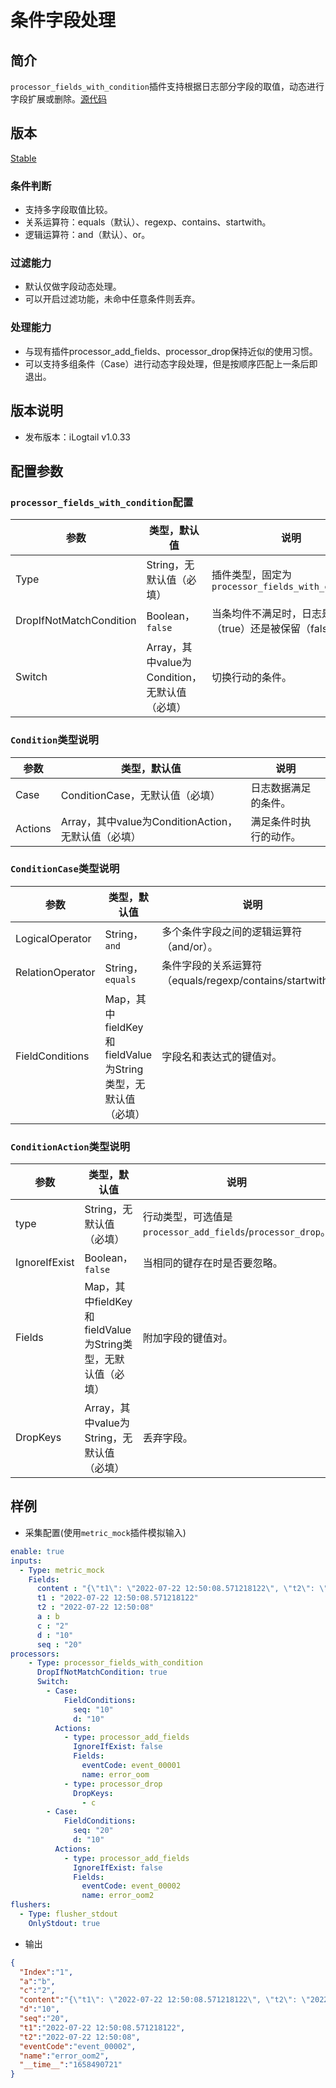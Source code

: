 # 条件字段处理

## 简介

`processor_fields_with_condition`插件支持根据日志部分字段的取值，动态进行字段扩展或删除。[源代码](https://github.com/alibaba/loongcollector/blob/main/plugins/processor/fieldswithcondition/processor_fields_with_condition.go)

## 版本

[Stable](../../stability-level.md)

### 条件判断

* 支持多字段取值比较。
* 关系运算符：equals（默认）、regexp、contains、startwith。
* 逻辑运算符：and（默认）、or。

### 过滤能力

* 默认仅做字段动态处理。
* 可以开启过滤功能，未命中任意条件则丢弃。

### 处理能力

* 与现有插件processor_add_fields、processor_drop保持近似的使用习惯。
* 可以支持多组条件（Case）进行动态字段处理，但是按顺序匹配上一条后即退出。

## 版本说明

* 发布版本：iLogtail v1.0.33

## 配置参数

### `processor_fields_with_condition`配置

| 参数 | 类型，默认值 | 说明 |
| - | - | - |
| Type    | String，无默认值（必填） | 插件类型，固定为`processor_fields_with_condition`      |
| DropIfNotMatchCondition | Boolean，`false`| 当条均件不满足时，日志是被丢弃（true）还是被保留（false）。|
| Switch | Array，其中value为Condition，无默认值（必填） | 切换行动的条件。 |

### `Condition`类型说明

| 参数 | 类型，默认值 | 说明 |
| - | - | - |
| Case | ConditionCase，无默认值（必填） | 日志数据满足的条件。|
| Actions | Array，其中value为ConditionAction，无默认值（必填） | 满足条件时执行的动作。 |

### `ConditionCase`类型说明

| 参数 | 类型，默认值 | 说明 |
| - | - | - |
| LogicalOperator | String，`and` | 多个条件字段之间的逻辑运算符（and/or）。 |
| RelationOperator | String，`equals` | 条件字段的关系运算符（equals/regexp/contains/startwith）。 |
| FieldConditions | Map，其中fieldKey和fieldValue为String类型，无默认值（必填） | 字段名和表达式的键值对。 |

### `ConditionAction`类型说明

| 参数 | 类型，默认值 | 说明 |
| - | - | - |
| type | String，无默认值（必填） |  行动类型，可选值是`processor_add_fields`/`processor_drop`。|
| IgnoreIfExist | Boolean，`false` | 当相同的键存在时是否要忽略。 |
| Fields | Map，其中fieldKey和fieldValue为String类型，无默认值（必填） | 附加字段的键值对。 |
| DropKeys | Array，其中value为String，无默认值（必填） | 丢弃字段。 |

## 样例

* 采集配置(使用`metric_mock`插件模拟输入)

```yaml
enable: true
inputs:
  - Type: metric_mock
    Fields:
      content : "{\"t1\": \"2022-07-22 12:50:08.571218122\", \"t2\": \"2022-07-22 12:50:08\", \"a\":\"b\",\"c\":2,\"d\":10, \"seq\": 20}"
      t1 : "2022-07-22 12:50:08.571218122"
      t2 : "2022-07-22 12:50:08"
      a : b
      c : "2"
      d : "10"
      seq : "20"
processors:
    - Type: processor_fields_with_condition
      DropIfNotMatchCondition: true 
      Switch:
        - Case:
            FieldConditions:
              seq: "10"
              d: "10"
          Actions:
            - type: processor_add_fields
              IgnoreIfExist: false
              Fields:
                eventCode: event_00001
                name: error_oom
            - type: processor_drop
              DropKeys:
                - c
        - Case:
            FieldConditions:
              seq: "20"
              d: "10"
          Actions:
            - type: processor_add_fields
              IgnoreIfExist: false
              Fields:
                eventCode: event_00002
                name: error_oom2
flushers:
  - Type: flusher_stdout
    OnlyStdout: true
```

* 输出

```json
{
  "Index":"1",
  "a":"b",
  "c":"2",
  "content":"{\"t1\": \"2022-07-22 12:50:08.571218122\", \"t2\": \"2022-07-22 12:50:08\", \"a\":\"b\",\"c\":2,\"d\":10, \"seq\": 20}",
  "d":"10",
  "seq":"20",
  "t1":"2022-07-22 12:50:08.571218122",
  "t2":"2022-07-22 12:50:08",
  "eventCode":"event_00002",
  "name":"error_oom2",
  "__time__":"1658490721"
}
```
